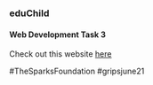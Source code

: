 <h3>eduChild</h3>

<h4>Web Development Task 3</h4>

<p>Check out this website <a href=""https://still-shelf-43954.herokuapp.com/>here</a></p>

#TheSparksFoundation
#gripsjune21
